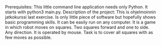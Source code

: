 Prerequisites: This little command line application needs only Python. It starts with python3 main.py.
Description of the project: This is ohjelmoinnin jatkokurssi last exercise. Is only little piece of software but hopefully shows basic programming skills. It can be easily run on any computer. It is a game in which robot moves on squares. Two squares forward and one to side. Any direction. It is operated by mouse. Task is to cover all squares with as few moves as possible.

